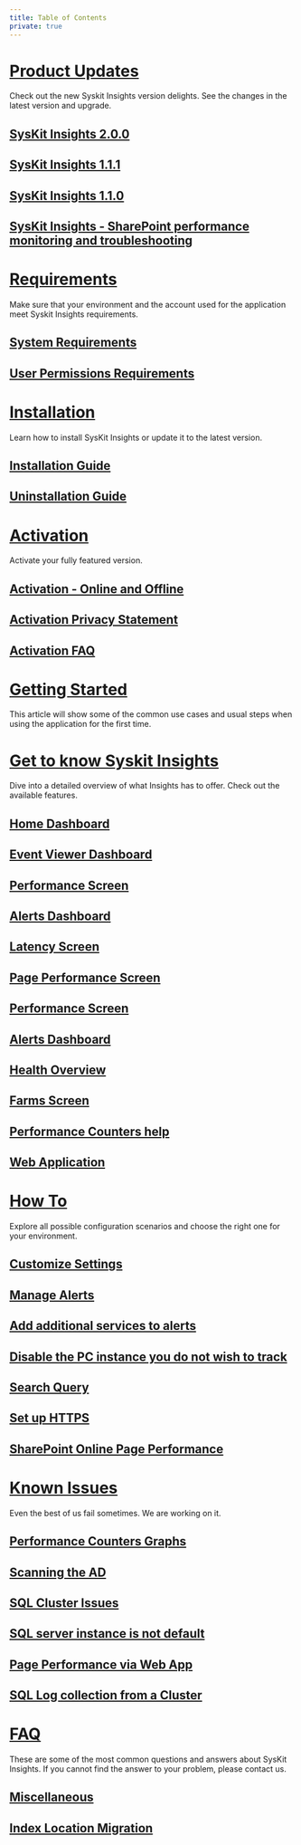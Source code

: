 ```yaml
---
title: Table of Contents
private: true
---
```



# [Product Updates](product-updates)
Check out the new Syskit Insights version delights. See the changes in the latest version and upgrade. 
## [SysKit Insights 2.0.0](insights-2-release-note.md)
## [SysKit Insights 1.1.1](insights-1-1-1-release-note.md)
## [SysKit Insights 1.1.0](insights-1-1-release-note.md)
## [SysKit Insights - SharePoint performance monitoring and troubleshooting](insights1-release-note.md)

# [Requirements](requirements)
Make sure that your environment and the account used for the application meet Syskit Insights requirements.
## [System Requirements](system-requirements.md)
## [User Permissions Requirements](user-permissions-requirements.md)


# [Installation](installation)
Learn how to install SysKit Insights or update it to the latest version. 
## [Installation Guide](installation-guide.md)
## [Uninstallation Guide](uninstallation-guide.md)


# [Activation](activation)
Activate your fully featured version.
## [Activation - Online and Offline](online-offline-activation.md)
## [Activation Privacy Statement](activation-privacy-statement.md)
## [Activation FAQ](activation-faq.md)

# [Getting Started](getting-started)
This article will show some of the common use cases and usual steps when using the application for the first time.
## [](index.md)


# [Get to know Syskit Insights](get-to-know-insights)
Dive into a detailed overview of what Insights has to offer. Check out the available features. 
## [Home Dashboard](insights-home.md)
## [Event Viewer Dashboard](event-viewer.md)
## [Performance Screen](performance-screen.md)
## [Alerts Dashboard](insights-alerts.md)
## [Latency Screen](latency-screen.md)
## [Page Performance Screen](page-performance-screen.md)
## [Performance Screen](performance-screen.md)
## [Alerts Dashboard](insights-alerts.md)
## [Health Overview](health-overview.md)
## [Farms Screen](farms-screen.md)
## [Performance Counters help](performance-counters.md)
## [Web Application](web-application.md)


# [How To](how-to)
Explore all possible configuration scenarios and choose the right one for your environment.
## [Customize Settings](customize-settings.md)
## [Manage Alerts](manage-alerts.md)
## [Add additional services to alerts](add-additional-services-alert.md)
## [Disable the PC instance you do not wish to track](disable-pc-instance.md) 
## [Search Query](search-query.md)
## [Set up HTTPS](set-up-https.md)
## [SharePoint Online Page Performance](spo-pp.md)


# [Known Issues](known-issues)
Even the best of us fail sometimes. We are working on it. 
## [Performance Counters Graphs](performance-counters-laptop-sleeping.md)
## [Scanning the AD](scan-ad-server-number.md)
## [SQL Cluster Issues](sql-cluster-issues.md)
## [SQL server instance is not default](not-default-sql-instance.md)
## [Page Performance via Web App](webapp-page-performance.md)
## [SQL Log collection from a Cluster](servers-in-cluster.md)


# [FAQ](faq)
These are some of the most common questions and answers about SysKit Insights. If you cannot find the answer to your problem, please contact us.
## [Miscellaneous](miscellaneous.md)
## [Index Location Migration](index-location-migration.md)
